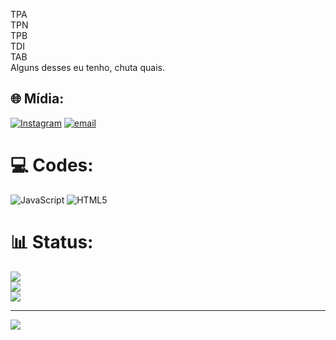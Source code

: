 TPA <br> TPN <br> TPB <br> TDI <br> TAB <br> Alguns desses eu tenho, chuta quais. <br>


## 🌐 Mídia:
[![Instagram](https://img.shields.io/badge/Instagram-%23E4405F.svg?logo=Instagram&logoColor=white)](https://instagram.com/souzx.cfee) [![email](https://img.shields.io/badge/Email-D14836?logo=gmail&logoColor=white)](mailto:beniciorodriguessouza@gmail.com) 

# 💻 Codes:
![JavaScript](https://img.shields.io/badge/javascript-%23323330.svg?style=for-the-badge&logo=javascript&logoColor=%23F7DF1E) ![HTML5](https://img.shields.io/badge/html5-%23E34F26.svg?style=for-the-badge&logo=html5&logoColor=white)
# 📊 Status:
![](https://github-readme-stats.vercel.app/api?username=souzaszt&theme=midnight-purple&hide_border=true&include_all_commits=false&count_private=true)<br/>
![](https://nirzak-streak-stats.vercel.app/?user=souzaszt&theme=midnight-purple&hide_border=true)<br/>
![](https://github-readme-stats.vercel.app/api/top-langs/?username=souzaszt&theme=midnight-purple&hide_border=true&include_all_commits=false&count_private=true&layout=compact)

---
[![](https://visitcount.itsvg.in/api?id=souzaszt&icon=5&color=6)](https://visitcount.itsvg.in)
